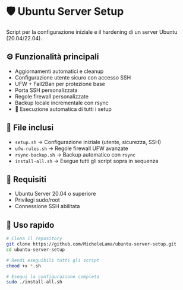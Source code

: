 # 🛡️ Ubuntu Server Setup

Script per la configurazione iniziale e il hardening di un server Ubuntu (20.04/22.04).

## ⚙️ Funzionalità principali

- Aggiornamenti automatici e cleanup
- Configurazione utente sicuro con accesso SSH
- UFW + Fail2Ban per protezione base
- Porta SSH personalizzata
- Regole firewall personalizzate
- Backup locale incrementale con rsync
- 🧩 Esecuzione automatica di tutti i setup

## 📂 File inclusi

- `setup.sh` → Configurazione iniziale (utente, sicurezza, SSH)
- `ufw-rules.sh` → Regole firewall UFW avanzate
- `rsync-backup.sh` → Backup automatico con `rsync`
- `install-all.sh` → Esegue tutti gli script sopra in sequenza

## 📌 Requisiti

- Ubuntu Server 20.04 o superiore
- Privilegi sudo/root
- Connessione SSH abilitata

## 🚀 Uso rapido

```bash
# Clona il repository
git clone https://github.com/MicheleLama/ubuntu-server-setup.git
cd ubuntu-server-setup

# Rendi eseguibili tutti gli script
chmod +x *.sh

# Esegui la configurazione completa
sudo ./install-all.sh

